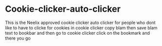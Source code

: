 # Cookie-clicker-auto-clicker
This is the Neelix approved cookie clicker auto clicker for people who dont like to have to clicke for cookies in cookie clicker
copy blam then save blam text to bookbar and then go to cookie clicker click on the bookmark and there you go
